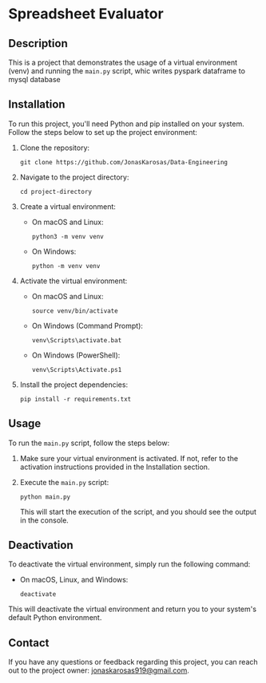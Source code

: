 # Spreadsheet Evaluator

## Description

This is a project that demonstrates the usage of a virtual environment (venv) and running the `main.py` script, whic writes pyspark dataframe to mysql database

## Installation

To run this project, you'll need Python and pip installed on your system. Follow the steps below to set up the project environment:

1. Clone the repository:

   ```
   git clone https://github.com/JonasKarosas/Data-Engineering
   ```

2. Navigate to the project directory:

   ```
   cd project-directory
   ```

3. Create a virtual environment:

   - On macOS and Linux:

     ```
     python3 -m venv venv
     ```

   - On Windows:

     ```
     python -m venv venv
     ```

4. Activate the virtual environment:

   - On macOS and Linux:

     ```
     source venv/bin/activate
     ```

   - On Windows (Command Prompt):

     ```
     venv\Scripts\activate.bat
     ```

   - On Windows (PowerShell):

     ```
     venv\Scripts\Activate.ps1
     ```

5. Install the project dependencies:

   ```
   pip install -r requirements.txt
   ```

## Usage

To run the `main.py` script, follow the steps below:

1. Make sure your virtual environment is activated. If not, refer to the activation instructions provided in the Installation section.

2. Execute the `main.py` script:

   ```
   python main.py
   ```

   This will start the execution of the script, and you should see the output in the console.

## Deactivation

To deactivate the virtual environment, simply run the following command:

- On macOS, Linux, and Windows:

  ```
  deactivate
  ```

This will deactivate the virtual environment and return you to your system's default Python environment.

## Contact

If you have any questions or feedback regarding this project, you can reach out to the project owner: jonaskarosas919@gmail.com.
